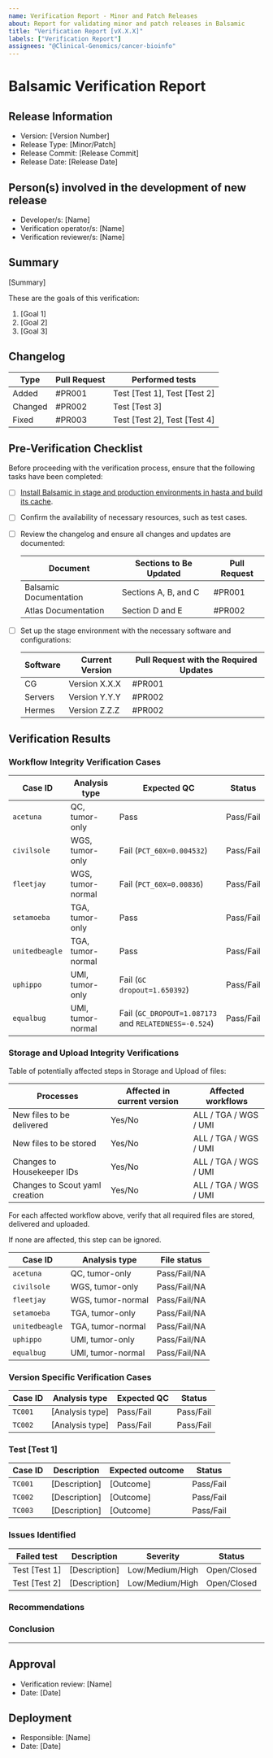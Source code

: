 ```yaml
---
name: Verification Report - Minor and Patch Releases
about: Report for validating minor and patch releases in Balsamic
title: "Verification Report [vX.X.X]"
labels: ["Verification Report"]
assignees: "@Clinical-Genomics/cancer-bioinfo"
---
```


# Balsamic Verification Report

## Release Information

- Version: [Version Number]
- Release Type: [Minor/Patch]
- Release Commit: [Release Commit]
- Release Date: [Release Date]

## Person(s) involved in the development of new release
- Developer/s: [Name]
- Verification operator/s: [Name]
- Verification reviewer/s: [Name]

## Summary

<!--
Provide a brief summary of the verification performed for the release, including the objectives and scope.
-->

[Summary]

These are the goals of this verification:
1. [Goal 1]
2. [Goal 2]
3. [Goal 3]

## Changelog

<!--
Provide a summary of the changes and updates included in this minor/patch release.
-->

| Type    | Pull Request | Performed tests              |
|---------|--------------|------------------------------|
| Added   | #PR001       | Test [Test 1], Test [Test 2] |
| Changed | #PR002       | Test [Test 3]                |
| Fixed   | #PR003       | Test [Test 2], Test [Test 4] |

## Pre-Verification Checklist

Before proceeding with the verification process, ensure that the following tasks have been completed:

- [ ] [Install Balsamic in stage and production environments in hasta and build its cache](https://atlas.scilifelab.se/infrastructure/BALSAMIC/balsamic/#instructions-for-installation).
- [ ] Confirm the availability of necessary resources, such as test cases.
- [ ] Review the changelog and ensure all changes and updates are documented:

    | Document               | Sections to Be Updated | Pull Request |
    |------------------------|------------------------|--------------|
    | Balsamic Documentation | Sections A, B, and C   | #PR001       |
    | Atlas Documentation    | Section D and E        | #PR002       |

- [ ] Set up the stage environment with the necessary software and configurations:

    | Software | Current Version | Pull Request with the Required Updates |
    |----------|-----------------|----------------------------------------|
    | CG       | Version X.X.X   | #PR001                                 |
    | Servers  | Version Y.Y.Y   | #PR002                                 |
    | Hermes   | Version Z.Z.Z   | #PR002                                 |


## Verification Results

<!--
List the specific test cases that were executed during the verification process. Include the test case ID,
description, and status (Pass/Fail).
-->

### Workflow Integrity Verification Cases

| Case ID        | Analysis type      | Expected QC                                           | Status    |
|----------------|--------------------|-------------------------------------------------------|-----------|
| `acetuna`      | QC, tumor-only     | Pass                                                  | Pass/Fail |
| `civilsole`    | WGS, tumor-only    | Fail (`PCT_60X=0.004532`)                             | Pass/Fail |
| `fleetjay`     | WGS, tumor-normal  | Fail (`PCT_60X=0.00836`)                              | Pass/Fail |
| `setamoeba`    | TGA, tumor-only    | Pass                                                  | Pass/Fail |
| `unitedbeagle` | TGA, tumor-normal  | Pass                                                  | Pass/Fail |
| `uphippo`      | UMI, tumor-only    | Fail (`GC dropout=1.650392`)                          | Pass/Fail |
| `equalbug`     | UMI, tumor-normal  | Fail (`GC_DROPOUT=1.087173` and `RELATEDNESS=-0.524`) | Pass/Fail |

### Storage and Upload Integrity Verifications

Table of potentially affected steps in Storage and Upload of files:

| Processes                                | Affected in current version | Affected workflows     | 
|------------------------------------------|-----------------------------|------------------------|
| New files to be delivered                | Yes/No                      | ALL / TGA / WGS / UMI  | 
| New files to be stored                   | Yes/No                      | ALL / TGA / WGS / UMI  | 
| Changes to Housekeeper IDs               | Yes/No                      | ALL / TGA / WGS / UMI  | 
| Changes to Scout yaml creation           | Yes/No                      | ALL / TGA / WGS / UMI  | 

For each affected workflow above, verify that all required files are stored, delivered and uploaded.

If none are affected, this step can be ignored. 

| Case ID        | Analysis type      | File  status | 
|----------------|--------------------|--------------|
| `acetuna`      | QC, tumor-only     | Pass/Fail/NA |
| `civilsole`    | WGS, tumor-only    | Pass/Fail/NA |
| `fleetjay`     | WGS, tumor-normal  | Pass/Fail/NA |
| `setamoeba`    | TGA, tumor-only    | Pass/Fail/NA |
| `unitedbeagle` | TGA, tumor-normal  | Pass/Fail/NA |
| `uphippo`      | UMI, tumor-only    | Pass/Fail/NA |
| `equalbug`     | UMI, tumor-normal  | Pass/Fail/NA |

### Version Specific Verification Cases

| Case ID  | Analysis type     | Expected QC | Status    |
|----------|-------------------|-------------|-----------|
| `TC001`  | [Analysis type]   | Pass/Fail   | Pass/Fail |
| `TC002`  | [Analysis type]   | Pass/Fail   | Pass/Fail |


### Test [Test 1]

<!--
Provide detailed results for the specific test, including observations, passing criteria, and any relevant metrics.
-->

| Case ID  | Description   | Expected outcome | Status    |
|----------|---------------|------------------|-----------|
| `TC001`  | [Description] | [Outcome]        | Pass/Fail |
| `TC002`  | [Description] | [Outcome]        | Pass/Fail |
| `TC003`  | [Description] | [Outcome]        | Pass/Fail |

### Issues Identified

<!--
Document any issues or defects identified during the verification process. Include the issue ID, description, severity, 
and status (Open/Closed).
-->

| Failed test   | Description   | Severity        | Status      |
|---------------|---------------|-----------------|-------------|
| Test [Test 1] | [Description] | Low/Medium/High | Open/Closed |
| Test [Test 2] | [Description] | Low/Medium/High | Open/Closed |

### Recommendations

<!--
Provide any recommendations or suggestions for improvement based on the verification results and observations.
-->

### Conclusion

<!--
Summarize the overall outcome of the verification for the minor or patch release. Include any significant findings, 
achievements, or areas requiring further attention.
-->

---

## Approval
- Verification review: [Name]
- Date: [Date]

## Deployment
- Responsible: [Name]
- Date: [Date]
